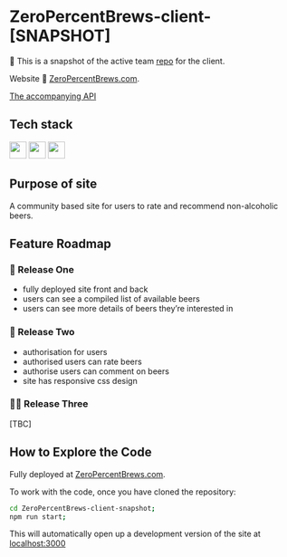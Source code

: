 # ZeroPercentBrews-client-[SNAPSHOT]

📸 This is a snapshot of the active team [repo](https://github.com/alastair10/ZeroPercentBrews-client) for the client.

Website 🔗 [ZeroPercentBrews.com](https://www.zeropercentbrews.com/).

[The accompanying API](https://github.com/alastair10/ZeroPercentBrews-api)

## Tech stack

<img height="30" src="https://img.shields.io/badge/-ReactJs-61DAFB?logo=react&logoColor=white" /> <img height="30" src="https://img.shields.io/badge/-Postman-FF6C37?logo=Postman&logoColor=white" /> <img height="30" src="https://img.shields.io/badge/-Cypress-17202C?logo=Cypress&logoColor=white" />

## Purpose of site

A community based site for users to rate and recommend non-alcoholic beers.

## Feature Roadmap

### 🚀 Release One

- fully deployed site front and back
- users can see a compiled list of available beers
- users can see more details of beers they’re interested in

### 🚀 Release Two

- authorisation for users
- authorised users can rate beers
- authorise users can comment on beers
- site has responsive css design

### 🧑‍💻 Release Three

[TBC]

## How to Explore the Code

Fully deployed at [ZeroPercentBrews.com](https://www.zeropercentbrews.com/).

To work with the code, once you have cloned the repository:

```bash
cd ZeroPercentBrews-client-snapshot;
npm run start;
```

This will automatically open up a development version of the site at [localhost:3000](http://localhost:3000)
